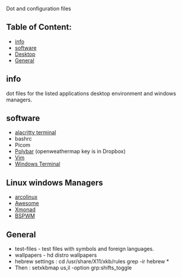 
Dot and configuration files
## Table of Content:
* [info](#info)
* [software](#software)
* [Desktop](#Desktop)
* [General](#General)

##  info
dot files for the listed applications desktop environment and windows managers.

## software
* [alacritty terminal](https://github.com/alacritty/alacritty)
* bashrc
* Picom
* [Polybar](https://polybar.github.io/) (openweathermap key is in Dropbox)
* [Vim](https://github.com/vim/vim)
* [Windows Terminal](https://github.com/Microsoft/Terminal)

## Linux windows Managers
* [arcolinux](https://arcolinux.info/)
* [Awesome](https://awesomewm.org/)
* [Xmonad](https://xmonad.org/)
* [BSPWM](https://github.com/baskerville/bspwm)

## General
* test-files - test files with symbols and foreign languages.
* wallpapers - hd distro wallpapers
* hebrew settings : cd /usr/share/X11/xkb/rules grep -ir hebrew *
* Then : setxkbmap us,il -option grp:shifts_toggle
